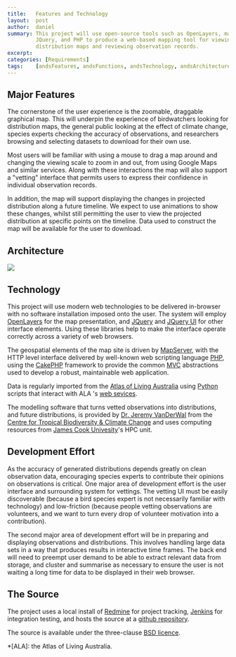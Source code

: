```yaml
---
title:   Features and Technology
layout:  post
author:  daniel
summary: This project will use open-source tools such as OpenLayers, mapserver,
         JQuery, and PHP to produce a web-based mapping tool for viewing species
         distribution maps and reviewing observation records.
excerpt:
categories: [Requirements]
tags:    [andsFeatures, andsFunctions, andsTechnology, andsArchitecture, andsTools]
---
```


Major Features
--------------
The cornerstone of the user experience is the zoomable, draggable 
graphical map.  This will underpin the experience of birdwatchers
looking for distribution maps, the general public looking at the 
effect of climate change, species experts checking the accuracy of
observations, and researchers browsing and selecting datasets to
download for their own use.

Most users will be familiar with using a mouse to drag a map 
around and changing the viewing scale to zoom in and out, from 
using Google Maps and similar services.  Along with these
interactions the map will also support a "vetting" interface that
permits users to express their confidence in individual observation
records.

In addition, the map will support displaying the changes in 
projected distribution along a future timeline.  We expect to use
animations to show these changes, whilst still permitting the user
to view the projected distribution at specific points on the 
timeline.  Data used to construct the map will be available for
the user to download.

Architecture
------------
<img class="diagram" src="{{ site.JB.BASE_PATH }}/images/HighLevelArchitecture.png">

Technology
----------
This project will use modern web technologies to be delivered 
in-browser with no software installation imposed onto the user.
The system will employ [OpenLayers](http://openlayers.org/) for
the map presentation, and [JQuery](http://jquery.com) and 
[JQuery UI](http://jqueryui.com) for other interface elements.  Using 
these libraries help to make the interface operate correctly across a 
variety of web browsers.

The geospatial elements of the map site is driven by 
[MapServer](http://mapserver.org/), with the HTTP level interface
delivered by well-known web scripting language
[PHP](http://www.php.net/), using the 
[CakePHP](http://cakephp.org/) framework to provide the common 
[MVC](http://en.wikipedia.org/wiki/Model%E2%80%93view%E2%80%93controller)
abstractions used to develop a robust, maintainable web application.

Data is regularly imported from the 
[Atlas of Living Australia](http://www.ala.org.au/) using
[Python](http://www.python.org/) scripts that interact with ALA 's
[web sevices](http://www.ala.org.au/about-the-atlas/downloadable-tools/web-services/).

The modelling software that turns vetted observations into distributions,
and future distributions, is provided by 
[Dr. Jeremy VanDerWal](http://www.jcu.edu.au/ctbcc/staff/JCUDEV_015851.html)
from the 
[Centre for Tropical Biodiversity & Climate Change](http://www.jcu.edu.au/ctbcc)
and uses computing resources from 
[James Cook Univesity](http://www.jcu.edu.au)'s HPC unit.

Development Effort
------------------
As the accuracy of generated distributions depends greatly on clean
observation data, encouraging species experts to contribute their 
opinions on observations is critical.  One major area of development 
effort is the user interface and surrounding system for vettings.
The vetting UI must be easily discoverable (because a bird species expert is not
necessarily familiar with technology) and low-friction (because people
vetting observations are volunteers, and we want to turn every drop of
volunteer motivation into a contribution).

The second major area of development effort will be in preparing and
displaying observations and distributions.  This involves handling 
large data sets in a way that produces results in interactive time 
frames.  The back end will need to preempt user demand to
be able to extract relevant data from storage, and cluster and 
summarise as necessary to ensure the user is not waiting a long time
for data to be displayed in their web browser.

The Source
----------
The project uses a local install of
[Redmine](http://www.redmine.org/) for project tracking, 
[Jenkins](http://jenkins-ci.org/) for integration testing,
and hosts the source at a
[github repository](https://github.com/jcu-eresearch/AP03-Research).

The source is available under the three-clause 
[BSD licence](http://www.opensource.org/licenses/BSD-3-Clause).

*[ALA]: the Atlas of Living Australia.


